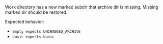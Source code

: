Work directory has a new marked subdir that archive dir is missing. Missing marked dir should be restored.

Expected behavior:
 * `empty expects UNCHANGED_ARCHIVE`
 * `basic expects basic`